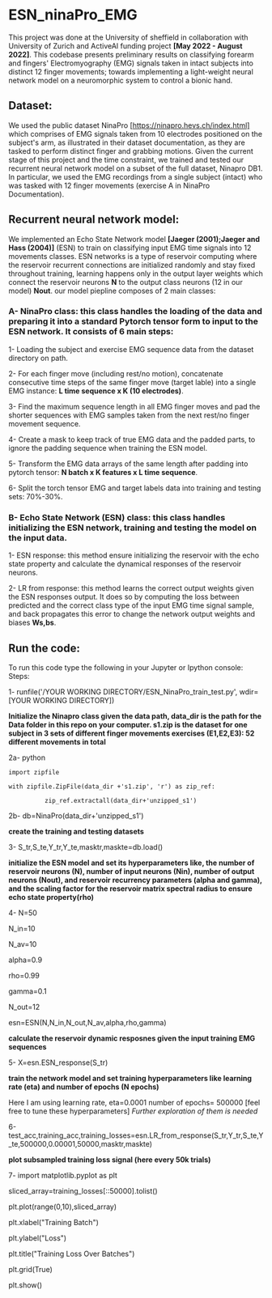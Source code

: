 # ESN_ninaPro_EMG

This project was done at the University of sheffield in collaboration with University of Zurich and ActiveAI funding project **[May 2022 - August 2022]**. This codebase presents preliminary results on classifying forearm and fingers' Electromyography (EMG) signals taken in intact subjects into distinct 12 finger movements; towards implementing a light-weight neural network model 
on a neuromorphic system to control a bionic hand. 

 ## Dataset: 
 We used the public dataset NinaPro [https://ninapro.hevs.ch/index.html] which comprises of EMG signals taken from 10 electrodes positioned on the subject's arm, as illustrated in their dataset documentation, as they are tasked to perform distinct finger and grabbing motions. 
Given the current stage of this project and the time constraint, we trained and tested our recurrent neural network model on a subset of the full dataset, Ninapro DB1. In particular, we used the EMG recordings from a single subject (intact) who was tasked with 12 finger movements (exercise A in NinaPro Documentation). 
 
 
 ## Recurrent neural network model: 
We implemented an Echo State Network model **[Jaeger (2001);Jaeger and Hass (2004)]** (ESN) to train on classifying input EMG time signals into 12 movements classes. ESN networks is a type of reservoir computing where the reservoir recurrent connections are initialized randomly and stay fixed throughout training, learning happens only in the output layer weights which connect the reservoir neurons **N** to the output class neurons (12 in our model) **Nout**.
our model piepline composes of 2 main classes:

### A- NinaPro class: this class handles the loading of the data and preparing it into a standard Pytorch tensor form to input to the ESN network. It consists of 6 main steps:

1- Loading the subject and exercise EMG sequence data from the dataset directory on path.
   
2- For each finger move (including rest/no motion), concatenate consecutive time steps of the same finger move (target lable) into a single EMG instance: **L time sequence x K (10 electrodes)**.
   
3- Find the maximum sequence length in all EMG finger moves and pad the shorter sequences with EMG samples taken from the next rest/no finger movement sequence.
   
4- Create a mask to keep track of true EMG data and the padded parts, to ignore the padding sequence when training the ESN model.
   
5- Transform the EMG data arrays of the same length after padding into pytorch tensor: **N batch x K features x L time sequence**.
   
6- Split the torch tensor EMG and target labels data into training and testing sets: 70%-30%.  

  
###  B- Echo State Network (ESN) class: this class handles initializing the ESN network, training and testing the model on the input data.

1- ESN response: this method ensure initializing the reservoir with the echo state property and calculate the dynamical responses of the reservoir neurons. 
    
2- LR from response: this method learns the correct output weights given the ESN responses output. It does so by computing the loss between predicted and the correct class type of the input EMG time signal sample, and back propagates this error to change the network output weights and biases **Ws,bs**.   

 ## Run the code: 
To run this code type the following in your Jupyter or Ipython console:
Steps: 

1- runfile('/YOUR WORKING DIRECTORY/ESN_NinaPro_train_test.py', wdir=[YOUR WORKING DIRECTORY])

**Initialize the Ninapro class given the data path, data_dir is the path for the Data folder in this repo on your computer. 
  s1.zip is the dataset for one subject in 3 sets of different finger movements exercises (E1,E2,E3): 52 different movements in total** 
  
2a- python

    import zipfile
    
    with zipfile.ZipFile(data_dir +'s1.zip', 'r') as zip_ref:
    
              zip_ref.extractall(data_dir+'unzipped_s1')
              
2b- db=NinaPro(data_dir+'unzipped_s1')

 **create the training and testing datasets**
 
3- S_tr,S_te,Y_tr,Y_te,masktr,maskte=db.load()

**initialize the ESN model and set its hyperparameters like, the number of reservoir neurons (N), number of input neurons (Nin), number of output neurons (Nout), and reservoir recurrency parameters (alpha and gamma), and the scaling factor for the reservoir matrix spectral radius to ensure echo state property(rho)** 

4- N=50

  N_in=10
  
  N_av=10
  
  alpha=0.9
  
  rho=0.99 
  
  gamma=0.1
  
  N_out=12
  
  esn=ESN(N,N_in,N_out,N_av,alpha,rho,gamma)

  **calculate the reservoir dynamic resposnes given the input training EMG sequences**
  
  5- X=esn.ESN_response(S_tr)

  **train the network model and set training hyperparameters like learning rate (eta) and number of epochs (N epochs)**
  
  Here I am using learning rate, eta=0.0001
                  number of epochs= 500000
                  [feel free to tune these hyperparameters]
                  *Further exploration of them is needed*
  
  6-test_acc,training_acc,training_losses=esn.LR_from_response(S_tr,Y_tr,S_te,Y_te,500000,0.00001,50000,masktr,maskte)
  
  **plot subsampled training loss signal (here every 50k trials)** 
  
  7- 
   import matplotlib.pyplot as plt

   sliced_array=training_losses[::50000].tolist()
   
   plt.plot(range(0,10),sliced_array)
   
   plt.xlabel("Training Batch")
   
   plt.ylabel("Loss")
   
   plt.title("Training Loss Over Batches")
   
   plt.grid(True)
   
   plt.show()
